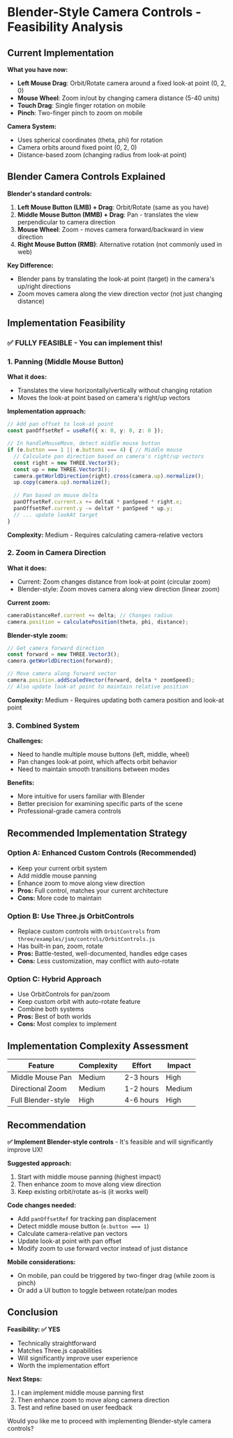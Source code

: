 # Blender-Style Camera Controls - Feasibility Analysis

## Current Implementation

**What you have now:**
- **Left Mouse Drag**: Orbit/Rotate camera around a fixed look-at point (0, 2, 0)
- **Mouse Wheel**: Zoom in/out by changing camera distance (5-40 units)
- **Touch Drag**: Single finger rotation on mobile
- **Pinch**: Two-finger pinch to zoom on mobile

**Camera System:**
- Uses spherical coordinates (theta, phi) for rotation
- Camera orbits around fixed point (0, 2, 0)
- Distance-based zoom (changing radius from look-at point)

## Blender Camera Controls Explained

**Blender's standard controls:**
1. **Left Mouse Button (LMB) + Drag**: Orbit/Rotate (same as you have)
2. **Middle Mouse Button (MMB) + Drag**: Pan - translates the view perpendicular to camera direction
3. **Mouse Wheel**: Zoom - moves camera forward/backward in view direction
4. **Right Mouse Button (RMB)**: Alternative rotation (not commonly used in web)

**Key Difference:**
- Blender pans by translating the look-at point (target) in the camera's up/right directions
- Zoom moves camera along the view direction vector (not just changing distance)

## Implementation Feasibility

### ✅ **FULLY FEASIBLE** - You can implement this!

### 1. Panning (Middle Mouse Button)

**What it does:**
- Translates the view horizontally/vertically without changing rotation
- Moves the look-at point based on camera's right/up vectors

**Implementation approach:**
```typescript
// Add pan offset to look-at point
const panOffsetRef = useRef({ x: 0, y: 0, z: 0 });

// In handleMouseMove, detect middle mouse button
if (e.button === 1 || e.buttons === 4) { // Middle mouse
  // Calculate pan direction based on camera's right/up vectors
  const right = new THREE.Vector3();
  const up = new THREE.Vector3();
  camera.getWorldDirection(right).cross(camera.up).normalize();
  up.copy(camera.up).normalize();
  
  // Pan based on mouse delta
  panOffsetRef.current.x += deltaX * panSpeed * right.x;
  panOffsetRef.current.y -= deltaY * panSpeed * up.y;
  // ... update lookAt target
}
```

**Complexity:** Medium - Requires calculating camera-relative vectors

### 2. Zoom in Camera Direction

**What it does:**
- Current: Zoom changes distance from look-at point (circular zoom)
- Blender-style: Zoom moves camera along view direction (linear zoom)

**Current zoom:**
```typescript
cameraDistanceRef.current += delta; // Changes radius
camera.position = calculatePosition(theta, phi, distance);
```

**Blender-style zoom:**
```typescript
// Get camera forward direction
const forward = new THREE.Vector3();
camera.getWorldDirection(forward);

// Move camera along forward vector
camera.position.addScaledVector(forward, delta * zoomSpeed);
// Also update look-at point to maintain relative position
```

**Complexity:** Medium - Requires updating both camera position and look-at point

### 3. Combined System

**Challenges:**
- Need to handle multiple mouse buttons (left, middle, wheel)
- Pan changes look-at point, which affects orbit behavior
- Need to maintain smooth transitions between modes

**Benefits:**
- More intuitive for users familiar with Blender
- Better precision for examining specific parts of the scene
- Professional-grade camera controls

## Recommended Implementation Strategy

### Option A: Enhanced Custom Controls (Recommended)
- Keep your current orbit system
- Add middle mouse panning
- Enhance zoom to move along view direction
- **Pros:** Full control, matches your current architecture
- **Cons:** More code to maintain

### Option B: Use Three.js OrbitControls
- Replace custom controls with `OrbitControls` from `three/examples/jsm/controls/OrbitControls.js`
- Has built-in pan, zoom, rotate
- **Pros:** Battle-tested, well-documented, handles edge cases
- **Cons:** Less customization, may conflict with auto-rotate

### Option C: Hybrid Approach
- Use OrbitControls for pan/zoom
- Keep custom orbit with auto-rotate feature
- Combine both systems
- **Pros:** Best of both worlds
- **Cons:** Most complex to implement

## Implementation Complexity Assessment

| Feature | Complexity | Effort | Impact |
|---------|-----------|--------|--------|
| Middle Mouse Pan | Medium | 2-3 hours | High |
| Directional Zoom | Medium | 1-2 hours | Medium |
| Full Blender-style | High | 4-6 hours | High |

## Recommendation

**✅ Implement Blender-style controls** - It's feasible and will significantly improve UX!

**Suggested approach:**
1. Start with middle mouse panning (highest impact)
2. Then enhance zoom to move along view direction
3. Keep existing orbit/rotate as-is (it works well)

**Code changes needed:**
- Add `panOffsetRef` for tracking pan displacement
- Detect middle mouse button (`e.button === 1`)
- Calculate camera-relative pan vectors
- Update look-at point with pan offset
- Modify zoom to use forward vector instead of just distance

**Mobile considerations:**
- On mobile, pan could be triggered by two-finger drag (while zoom is pinch)
- Or add a UI button to toggle between rotate/pan modes

## Conclusion

**Feasibility: ✅ YES**
- Technically straightforward
- Matches Three.js capabilities
- Will significantly improve user experience
- Worth the implementation effort

**Next Steps:**
1. I can implement middle mouse panning first
2. Then enhance zoom to move along camera direction
3. Test and refine based on user feedback

Would you like me to proceed with implementing Blender-style camera controls?

